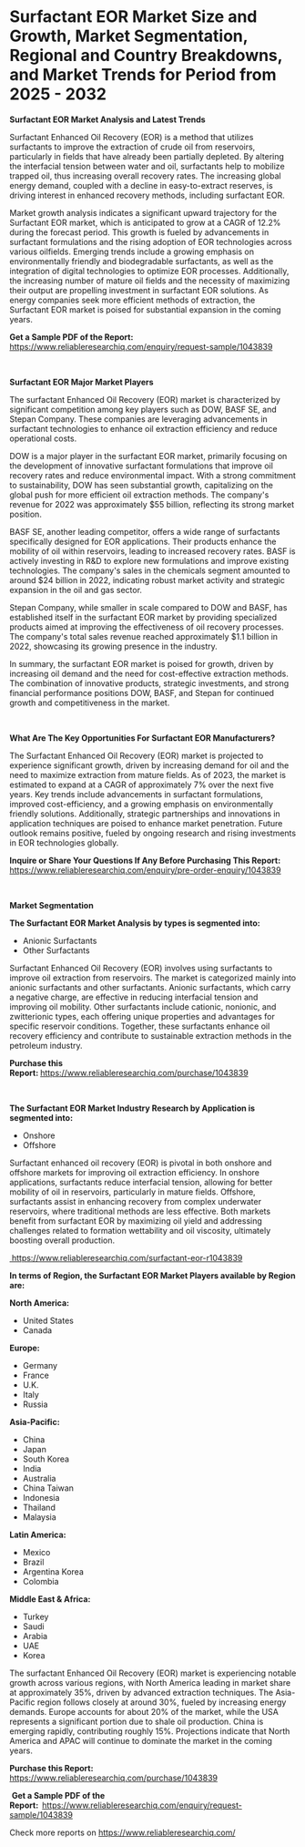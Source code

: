 <p><h1>Surfactant EOR Market Size and Growth, Market Segmentation, Regional and Country Breakdowns, and Market Trends for Period from 2025 -  2032</h1></p><p><strong>Surfactant EOR Market Analysis and Latest Trends</strong></p>
<p><p>Surfactant Enhanced Oil Recovery (EOR) is a method that utilizes surfactants to improve the extraction of crude oil from reservoirs, particularly in fields that have already been partially depleted. By altering the interfacial tension between water and oil, surfactants help to mobilize trapped oil, thus increasing overall recovery rates. The increasing global energy demand, coupled with a decline in easy-to-extract reserves, is driving interest in enhanced recovery methods, including surfactant EOR. </p><p>Market growth analysis indicates a significant upward trajectory for the Surfactant EOR market, which is anticipated to grow at a CAGR of 12.2% during the forecast period. This growth is fueled by advancements in surfactant formulations and the rising adoption of EOR technologies across various oilfields. Emerging trends include a growing emphasis on environmentally friendly and biodegradable surfactants, as well as the integration of digital technologies to optimize EOR processes. Additionally, the increasing number of mature oil fields and the necessity of maximizing their output are propelling investment in surfactant EOR solutions. As energy companies seek more efficient methods of extraction, the Surfactant EOR market is poised for substantial expansion in the coming years.</p></p>
<p><strong>Get a Sample PDF of the Report:&nbsp;</strong> <a href="https://www.reliableresearchiq.com/enquiry/request-sample/1043839?utm_campaign=3275&utm_medium=2&utm_source=Github&utm_content=ia&utm_term=26032025&utm_id=surfactant-eor">https://www.reliableresearchiq.com/enquiry/request-sample/1043839</a></p>
<p>&nbsp;</p>
<p><strong>Surfactant EOR Major Market Players</strong></p>
<p><p>The surfactant Enhanced Oil Recovery (EOR) market is characterized by significant competition among key players such as DOW, BASF SE, and Stepan Company. These companies are leveraging advancements in surfactant technologies to enhance oil extraction efficiency and reduce operational costs.</p><p>DOW is a major player in the surfactant EOR market, primarily focusing on the development of innovative surfactant formulations that improve oil recovery rates and reduce environmental impact. With a strong commitment to sustainability, DOW has seen substantial growth, capitalizing on the global push for more efficient oil extraction methods. The company's revenue for 2022 was approximately $55 billion, reflecting its strong market position.</p><p>BASF SE, another leading competitor, offers a wide range of surfactants specifically designed for EOR applications. Their products enhance the mobility of oil within reservoirs, leading to increased recovery rates. BASF is actively investing in R&D to explore new formulations and improve existing technologies. The company's sales in the chemicals segment amounted to around $24 billion in 2022, indicating robust market activity and strategic expansion in the oil and gas sector.</p><p>Stepan Company, while smaller in scale compared to DOW and BASF, has established itself in the surfactant EOR market by providing specialized products aimed at improving the effectiveness of oil recovery processes. The company's total sales revenue reached approximately $1.1 billion in 2022, showcasing its growing presence in the industry.</p><p>In summary, the surfactant EOR market is poised for growth, driven by increasing oil demand and the need for cost-effective extraction methods. The combination of innovative products, strategic investments, and strong financial performance positions DOW, BASF, and Stepan for continued growth and competitiveness in the market.</p></p>
<p>&nbsp;</p>
<p><strong>What Are The Key Opportunities For Surfactant EOR Manufacturers?</strong></p>
<p><p>The Surfactant Enhanced Oil Recovery (EOR) market is projected to experience significant growth, driven by increasing demand for oil and the need to maximize extraction from mature fields. As of 2023, the market is estimated to expand at a CAGR of approximately 7% over the next five years. Key trends include advancements in surfactant formulations, improved cost-efficiency, and a growing emphasis on environmentally friendly solutions. Additionally, strategic partnerships and innovations in application techniques are poised to enhance market penetration. Future outlook remains positive, fueled by ongoing research and rising investments in EOR technologies globally.</p></p>
<p><strong>Inquire or Share Your Questions If Any Before Purchasing This Report:</strong> <a href="https://www.reliableresearchiq.com/enquiry/pre-order-enquiry/1043839?utm_campaign=3275&utm_medium=2&utm_source=Github&utm_content=ia&utm_term=26032025&utm_id=surfactant-eor">https://www.reliableresearchiq.com/enquiry/pre-order-enquiry/1043839</a></p>
<p>&nbsp;</p>
<p><strong>Market Segmentation</strong></p>
<p><strong>The Surfactant EOR Market Analysis by types is segmented into:</strong></p>
<p><ul><li>Anionic Surfactants</li><li>Other Surfactants</li></ul></p>
<p><p>Surfactant Enhanced Oil Recovery (EOR) involves using surfactants to improve oil extraction from reservoirs. The market is categorized mainly into anionic surfactants and other surfactants. Anionic surfactants, which carry a negative charge, are effective in reducing interfacial tension and improving oil mobility. Other surfactants include cationic, nonionic, and zwitterionic types, each offering unique properties and advantages for specific reservoir conditions. Together, these surfactants enhance oil recovery efficiency and contribute to sustainable extraction methods in the petroleum industry.</p></p>
<p><strong>Purchase this Report:&nbsp;</strong><a href="https://www.reliableresearchiq.com/purchase/1043839?utm_campaign=3275&utm_medium=2&utm_source=Github&utm_content=ia&utm_term=26032025&utm_id=surfactant-eor">https://www.reliableresearchiq.com/purchase/1043839</a></p>
<p>&nbsp;</p>
<p><strong>The Surfactant EOR Market Industry Research by Application is segmented into:</strong></p>
<p><ul><li>Onshore</li><li>Offshore</li></ul></p>
<p><p>Surfactant enhanced oil recovery (EOR) is pivotal in both onshore and offshore markets for improving oil extraction efficiency. In onshore applications, surfactants reduce interfacial tension, allowing for better mobility of oil in reservoirs, particularly in mature fields. Offshore, surfactants assist in enhancing recovery from complex underwater reservoirs, where traditional methods are less effective. Both markets benefit from surfactant EOR by maximizing oil yield and addressing challenges related to formation wettability and oil viscosity, ultimately boosting overall production.</p></p>
<p><a href="https://www.reliableresearchiq.com/surfactant-eor-r1043839?utm_campaign=3275&utm_medium=2&utm_source=Github&utm_content=ia&utm_term=26032025&utm_id=surfactant-eor">&nbsp;https://www.reliableresearchiq.com/surfactant-eor-r1043839</a></p>
<p><strong>In terms of Region, the Surfactant EOR Market Players available by Region are:</strong></p>
<p>
    <p> <strong> North America: </strong>
        <ul>
            <li>United States</li>
            <li>Canada</li>
        </ul>
        </p> 
    <p> <strong> Europe: </strong>
        <ul>
            <li>Germany</li>
            <li>France</li>
            <li>U.K.</li>
            <li>Italy</li>
            <li>Russia</li>
        </ul>
        </p> 
    <p> <strong> Asia-Pacific: </strong>
        <ul>
            <li>China</li>
            <li>Japan</li>
            <li>South Korea</li>
            <li>India</li>
            <li>Australia</li>
            <li>China Taiwan</li>
            <li>Indonesia</li>
            <li>Thailand</li>
            <li>Malaysia</li>
        </ul>
        </p> 
    <p> <strong> Latin America: </strong>
        <ul>
            <li>Mexico</li>
            <li>Brazil</li>
            <li>Argentina Korea</li>
            <li>Colombia</li>
        </ul>
        </p> 
    <p> <strong> Middle East & Africa: </strong>
        <ul>
            <li>Turkey</li>
            <li>Saudi</li>
            <li>Arabia</li>
            <li>UAE</li>
            <li>Korea</li>
        </ul>
    </p>
    </p>
<p><p>The surfactant Enhanced Oil Recovery (EOR) market is experiencing notable growth across various regions, with North America leading in market share at approximately 35%, driven by advanced extraction techniques. The Asia-Pacific region follows closely at around 30%, fueled by increasing energy demands. Europe accounts for about 20% of the market, while the USA represents a significant portion due to shale oil production. China is emerging rapidly, contributing roughly 15%. Projections indicate that North America and APAC will continue to dominate the market in the coming years.</p></p>
<p><strong>Purchase this Report: </strong><a href="https://www.reliableresearchiq.com/purchase/1043839?utm_campaign=3275&utm_medium=2&utm_source=Github&utm_content=ia&utm_term=26032025&utm_id=surfactant-eor">https://www.reliableresearchiq.com/purchase/1043839</a></p>
<p>&nbsp;<strong>Get a Sample PDF of the Report:&nbsp;&nbsp;</strong><a href="https://www.reliableresearchiq.com/enquiry/request-sample/1043839?utm_campaign=3275&utm_medium=2&utm_source=Github&utm_content=ia&utm_term=26032025&utm_id=surfactant-eor">https://www.reliableresearchiq.com/enquiry/request-sample/1043839</a></p>
<p><strong></strong></p>
<p>Check more reports on <a href="https://www.reliableresearchiq.com/?utm_campaign=3275&utm_medium=2&utm_source=Github&utm_content=ia&utm_term=26032025&utm_id=surfactant-eor">https://www.reliableresearchiq.com/</a></p>